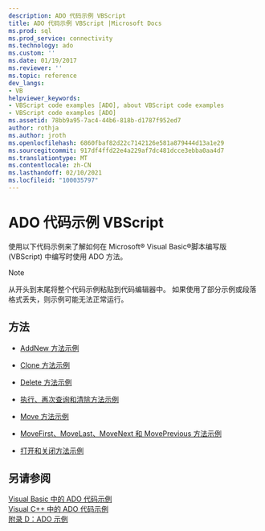 ```yaml
---
description: ADO 代码示例 VBScript
title: ADO 代码示例 VBScript |Microsoft Docs
ms.prod: sql
ms.prod_service: connectivity
ms.technology: ado
ms.custom: ''
ms.date: 01/19/2017
ms.reviewer: ''
ms.topic: reference
dev_langs:
- VB
helpviewer_keywords:
- VBScript code examples [ADO], about VBScript code examples
- VBScript code examples [ADO]
ms.assetid: 78bb9a95-7ac4-44b6-818b-d1787f952ed7
author: rothja
ms.author: jroth
ms.openlocfilehash: 6860fbaf82d22c7142126e581a879444d13a1e29
ms.sourcegitcommit: 917df4ffd22e4a229af7dc481dcce3ebba0aa4d7
ms.translationtype: MT
ms.contentlocale: zh-CN
ms.lasthandoff: 02/10/2021
ms.locfileid: "100035797"
---
```

# <a name="ado-code-examples-vbscript"></a>ADO 代码示例 VBScript
使用以下代码示例来了解如何在 Microsoft® Visual Basic®脚本编写版 (VBScript) 中编写时使用 ADO 方法。  
  
> [!NOTE]
>  从开头到末尾将整个代码示例粘贴到代码编辑器中。 如果使用了部分示例或段落格式丢失，则示例可能无法正常运行。  
  
## <a name="methods"></a>方法  
  
-   [AddNew 方法示例](./addnew-method-example-vbscript.md)  
  
-   [Clone 方法示例](./clone-method-example-vbscript.md)  
  
-   [Delete 方法示例](./delete-method-example-vbscript.md)  
  
-   [执行、再次查询和清除方法示例](./execute-requery-and-clear-methods-example-vbscript.md)  
  
-   [Move 方法示例](./move-method-example-vbscript.md)  
  
-   [MoveFirst、MoveLast、MoveNext 和 MovePrevious 方法示例](./movefirst-movelast-movenext-and-moveprevious-methods-example-vbscript.md)  
  
-   [打开和关闭方法示例](./open-and-close-methods-example-vbscript.md)  
  
## <a name="see-also"></a>另请参阅  
 [Visual Basic 中的 ADO 代码示例](./ado-code-examples-in-visual-basic.md)   
 [Visual C++ 中的 ADO 代码示例](./ado-code-examples-in-visual-c.md)   
 [附录 D：ADO 示例](../../guide/appendixes/appendix-d-ado-samples.md)